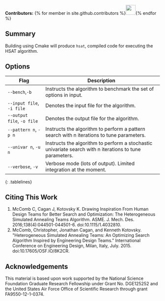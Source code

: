 **Contributors:** {% for member in site.github.contributors %}<a href="{{member.html_url}}"><img src="{{member.avatar_url}}" width="32" height="32"></a>{% endfor %}

## Summary
Building using Cmake will produce ``hsat``, compiled code for executing the HSAT algorithm.

## Options
<style>
.tablelines table, .tablelines td, .tablelines th {
        border: 1px solid black;
        }
</style>
| Flag                          | Description                                               |
|-------------------------------|---------|
| ``--bench``,``-b`` | Instructs the algorithm to benchmark the set of options in input. |
| ``--input file``, ``-i file`` | Denotes the input file for the algorithm. |
| ``--output file``, ``-o file`` | Denotes the output file for the algorithm. |
|  ``--pattern n``, ``-p n`` | Instructs the algorithm to perform a pattern search with n iterations to tune parameters. |
|  ``--univar n``, ``-u n`` | Instructs the algorithm to perform a stochastic univariate search with n iterations to tune parameters. |
|  ``--verbose``, ``-v`` | Verbose mode (lots of output). Limited integration at the moment. |
{: .tablelines}

## Citing This Work
1. McComb C, Cagan J, Kotovsky K. Drawing Inspiration From Human Design Teams for Better Search and Optimization: The Heterogeneous Simulated Annealing Teams Algorithm. ASME. J. Mech. Des. 2016;138(4):044501-044501-6. doi:10.1115/1.4032810.
2. McComb, Christopher, Jonathan Cagan, and Kenneth Kotovsky. "Heterogeneous Simulated Annealing Teams: An Optimizing Search Algorithm Inspired by Engineering Design Teams." International Conference on Engineering Design, Milan, Italy, July. 2015. doi:10.17605/OSF.IO/8K2CR.

## Acknowledgements
This material is based upon work supported by the National Science Foundation Graduate Research Fellowship under Grant No. DGE125252 and the United States Air Force Office of Scientific Research through grant FA9550-12-1-0374.
